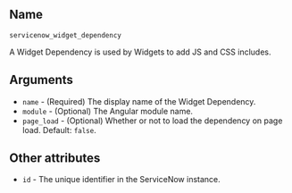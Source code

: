 ## Name

`servicenow_widget_dependency`

A Widget Dependency is used by Widgets to add JS and CSS includes.

## Arguments

* `name` - (Required) The display name of the Widget Dependency.
* `module` - (Optional) The Angular module name.
* `page_load` - (Optional) Whether or not to load the dependency on page load. Default: `false`.

## Other attributes
* `id` - The unique identifier in the ServiceNow instance.